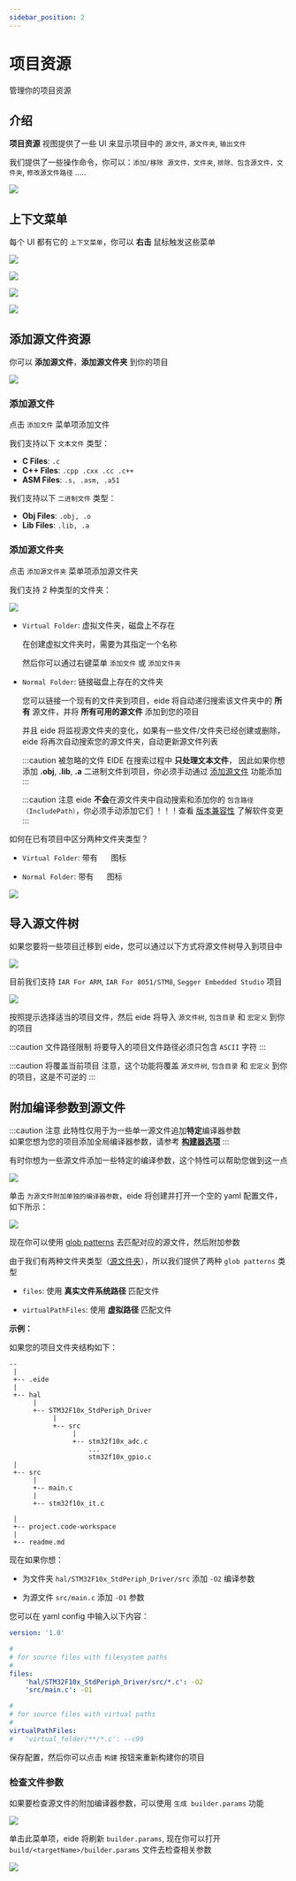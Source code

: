 ```yaml
---
sidebar_position: 2
---
```


# 项目资源

管理你的项目资源

## 介绍

**项目资源** 视图提供了一些 UI 来显示项目中的 `源文件`, `源文件夹`, `输出文件`

我们提供了一些操作命令，你可以：`添加/移除 源文件，文件夹`, `排除、包含源文件，文件夹`, `修改源文件路径` .....

![](/img/proj_res_preview.png)

## 上下文菜单

每个 UI 都有它的 `上下文菜单`，你可以 **右击** 鼠标触发这些菜单

![](/img/ctx_menu_prj.png)

![](/img/ctx_menu_prj_res.png)

![](/img/ctx_menu_prj_folder.png)

![](/img/ctx_menu_prj_file.png)

## 添加源文件资源

你可以 **添加源文件**，**添加源文件夹** 到你的项目

![](/img/prj_res_add_src_file.png)

### 添加源文件

点击 `添加文件` 菜单项添加文件

我们支持以下 `文本文件` 类型：

- **C Files**: `.c`
- **C++ Files**: `.cpp .cxx .cc .c++`
- **ASM Files**: `.s, .asm, .a51`

我们支持以下 `二进制文件` 类型：

- **Obj Files**: `.obj, .o`
- **Lib Files**: `.lib, .a`

### 添加源文件夹

点击 `添加源文件夹` 菜单项添加源文件夹

我们支持 2 种类型的文件夹：

![](/img/prj_res_folder_typ.png)

- `Virtual Folder`: 虚拟文件夹，磁盘上不存在

  在创建虚拟文件夹时，需要为其指定一个名称

  然后你可以通过右键菜单 `添加文件` 或 `添加文件夹`

- `Normal Folder`: 链接磁盘上存在的文件夹

  您可以链接一个现有的文件夹到项目，eide 将自动递归搜索该文件夹中的 **所有** 源文件，并将 **所有可用的源文件** 添加到您的项目

  并且 eide 将监视源文件夹的变化，如果有一些文件/文件夹已经创建或删除，eide 将再次自动搜索您的源文件夹，自动更新源文件列表

  :::caution 被忽略的文件
  EIDE 在搜索过程中 **只处理文本文件**，
  因此如果你想添加 **.obj**, **.lib**, **.a** 二进制文件到项目，你必须手动通过 [添加源文件](#添加源文件) 功能添加
  :::
  
  :::caution 注意
  eide **不会**在源文件夹中自动搜索和添加你的 `包含路径（IncludePath）`，你必须手动添加它们 ！！！查看 [版本兼容性](../notice/compatibility_changes) 了解软件变更
  :::

如何在已有项目中区分两种文件夹类型？

- `Virtual Folder`: 带有 <img width="16px" bor src="/img/icon/folder_virtual.svg"/> 图标

- `Normal Folder`: 带有 <img width="16px" bor src="/img/icon/folder_root.svg"/> 图标

![](/img/prj_res_folder_typ_cmp.png)

## 导入源文件树

如果您要将一些项目迁移到 eide，您可以通过以下方式将源文件树导入到项目中

![](/img/prj_res_imp_src_tree.png)

目前我们支持 `IAR For ARM`, `IAR For 8051/STM8`, `Segger Embedded Studio` 项目

![](/img/prj_res_imp_src_tree_importers.png)

按照提示选择适当的项目文件，然后 eide 将导入 `源文件树`, `包含目录` 和 `宏定义` 到你的项目

:::caution 文件路径限制
将要导入的项目文件路径必须只包含 `ASCII` 字符
:::

:::caution 将覆盖当前项目
注意，这个功能将覆盖 `源文件树`, `包含目录` 和 `宏定义` 到你的项目，这是不可逆的
:::

## 附加编译参数到源文件

:::caution 注意
此特性仅用于为一些单一源文件追加**特定**编译器参数<br/>
如果您想为您的项目添加全局编译器参数，请参考 [**构建器选项**](../modules/builder#高级配置)
:::

有时你想为一些源文件添加一些特定的编译参数，这个特性可以帮助您做到这一点

![](/img/prj_res_add_src_file_args.png)

单击 `为源文件附加单独的编译器参数`，eide 将创建并打开一个空的 yaml 配置文件，如下所示：

![](/img/prj_res_add_src_file_args_preview.png)

现在你可以使用 [glob patterns](https://github.com/micromatch/micromatch#matching-features) 去匹配对应的源文件，然后附加参数

由于我们有两种文件夹类型（[源文件夹](#添加源文件夹)），所以我们提供了两种 `glob patterns` 类型

- `files`: 使用 **真实文件系统路径** 匹配文件

- `virtualPathFiles`: 使用 **虚拟路径** 匹配文件

**示例：**

如果您的项目文件夹结构如下：

```
--
 |
 +-- .eide
 |
 +-- hal
      |
      +-- STM32F10x_StdPeriph_Driver
           |
           +-- src
                |
                +-- stm32f10x_adc.c
                    ...
                    stm32f10x_gpio.c
 |
 +-- src
      |
      +-- main.c
      |
      +-- stm32f10x_it.c

 |
 +-- project.code-workspace
 |
 +-- readme.md
```

现在如果你想：

- 为文件夹 `hal/STM32F10x_StdPeriph_Driver/src` 添加 `-O2` 编译参数

- 为源文件 `src/main.c` 添加 `-O1` 参数

您可以在 yaml config 中输入以下内容：

```yaml
version: '1.0'

#
# for source files with filesystem paths
#
files:
    'hal/STM32F10x_StdPeriph_Driver/src/*.c': -O2
    'src/main.c': -O1

#
# for source files with virtual paths
#
virtualPathFiles:
#   'virtual_folder/**/*.c': --c99
```

保存配置，然后你可以点击 `构建` 按钮来重新构建你的项目

### 检查文件参数

如果要检查源文件的附加编译器参数，可以使用 `生成 builder.params` 功能

![](/img/prj_gen_builder_params.png)

单击此菜单项，eide 将刷新 `builder.params`, 现在你可以打开 `build/<targetName>/builder.params` 文件去检查相关参数

![](/img/prj_builder_params_src_args.png)

